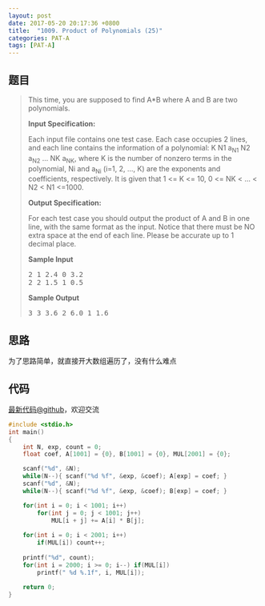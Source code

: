 ```yaml
---
layout: post
date: 2017-05-20 20:17:36 +0800
title:  "1009. Product of Polynomials (25)"
categories: PAT-A
tags: [PAT-A]
---
```


## 题目

> <div id="problemContent">
> <p>This time, you are supposed to find A*B where A and B are two polynomials.</p>
> <p><b>
> Input Specification:
> </b></p>
> <p>Each input file contains one test case. Each case occupies 2 lines, and each line contains the information of a polynomial:
> K N1 a<sub>N1</sub> N2 a<sub>N2</sub> ... NK a<sub>NK</sub>, where K is the number of nonzero terms in the polynomial, Ni and a<sub>Ni</sub> (i=1, 2, ..., K) are the exponents and coefficients, respectively.  It is given that 1 &lt;= K &lt;= 10, 0 &lt;= NK &lt; ... &lt; N2 &lt; N1 &lt;=1000.  
> <p>
> <p><b>
> Output Specification:
> </b></p>
> <p>For each test case you should output the product of A and B in one line, with the same format as the input.  Notice that there must be NO extra space at the end of each line.  Please be accurate up to 1 decimal place. </p>
> <b>Sample Input</b><pre>
> 2 1 2.4 0 3.2
> 2 2 1.5 1 0.5
> </pre>
> <b>Sample Output</b><pre>
> 3 3 3.6 2 6.0 1 1.6
> </pre>
> </p></p></div>

## 思路

为了思路简单，就直接开大数组遍历了，没有什么难点

## 代码

[最新代码@github](https://github.com/OliverLew/PAT/blob/master/PATAdvanced/1009.c)，欢迎交流
```c
#include <stdio.h>
int main()
{
    int N, exp, count = 0;
    float coef, A[1001] = {0}, B[1001] = {0}, MUL[2001] = {0};

    scanf("%d", &N);
    while(N--){ scanf("%d %f", &exp, &coef); A[exp] = coef; }
    scanf("%d", &N);
    while(N--){ scanf("%d %f", &exp, &coef); B[exp] = coef; }

    for(int i = 0; i < 1001; i++)
        for(int j = 0; j < 1001; j++)
            MUL[i + j] += A[i] * B[j];
    
    for(int i = 0; i < 2001; i++)
        if(MUL[i]) count++;
    
    printf("%d", count);
    for(int i = 2000; i >= 0; i--) if(MUL[i]) 
        printf(" %d %.1f", i, MUL[i]);
    
    return 0;
}

```